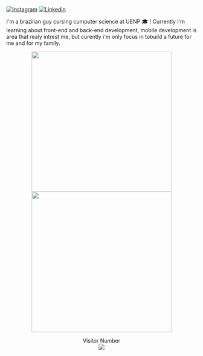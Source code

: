 [![Instagram](https://img.shields.io/badge/Instagram-E4405F?style=for-the-badge&logo=instagram&logoColor=white)](https://www.instagram.com/jhojso/)
[![Linkedin](https://img.shields.io/badge/Linkedin-0B84EE?style=for-the-badge&logo=linkedin&logoColor=white)](https://www.linkedin.com/in/jhonatansilverio/)

I'm a brazilian guy cursing cumputer science at UENP :mortar_board: ! Currently i'm learning about front-end and back-end development, mobile development is area that realy intrest me, but curently i'm only focus in tobuild a future for me and for my family.

<p align="center">
  <img width="370px" src="https://github-readme-stats.vercel.app/api?username=Jh0wjso&custom_title=In+Data+We+Trust&show_icons=true&hide_border=true&count_private=true&bg_color=00000000&title_color=58a6fe&text_color=878787&icon_color=58a6fe&cache_seconds=1800" />

  <img width="370px" src="https://github-readme-streak-stats.herokuapp.com/?user=Jh0wjso&background=00000000&hide_border=true&stroke=878787&ring=4c8ed9&fire=4c8ed9&currStreakNum=878787&sideNums=878787&currStreakLabel=878787&sideLabels=878787&dates=878787" />

  <br>
</p>

<p align="center"> 
  Visitor Number<br>
  <img src="https://profile-counter.glitch.me/Jh0wjso/count.svg" />
</p>
